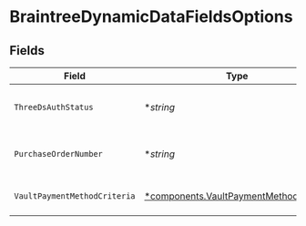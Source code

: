 # BraintreeDynamicDataFieldsOptions


## Fields

| Field                                                                                                                   | Type                                                                                                                    | Required                                                                                                                | Description                                                                                                             | Example                                                                                                                 |
| ----------------------------------------------------------------------------------------------------------------------- | ----------------------------------------------------------------------------------------------------------------------- | ----------------------------------------------------------------------------------------------------------------------- | ----------------------------------------------------------------------------------------------------------------------- | ----------------------------------------------------------------------------------------------------------------------- |
| `ThreeDsAuthStatus`                                                                                                     | **string*                                                                                                               | :heavy_minus_sign:                                                                                                      | Passes the 3DS status to the Braintree API using `customFields` with the key set to the value of `three_ds_auth_status` | threeDStatus                                                                                                            |
| `PurchaseOrderNumber`                                                                                                   | **string*                                                                                                               | :heavy_minus_sign:                                                                                                      | Passes the `transaction.purchaseOrderNumber` field when creating a new transaction.                                     | po-12345                                                                                                                |
| `VaultPaymentMethodCriteria`                                                                                            | [*components.VaultPaymentMethodCriteria](../../models/components/vaultpaymentmethodcriteria.md)                         | :heavy_minus_sign:                                                                                                      | Passes the `vaultPaymentMethodCriteria` field when creating a new transaction.                                          | ON_SUCCESSFUL_TRANSACTION                                                                                               |